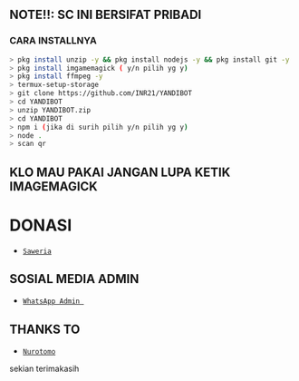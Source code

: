 
## NOTE!!: SC INI BERSIFAT PRIBADI

### CARA INSTALLNYA
```bash
> pkg install unzip -y && pkg install nodejs -y && pkg install git -y
> pkg install imgamemagick ( y/n pilih yg y)
> pkg install ffmpeg -y
> termux-setup-storage
> git clone https://github.com/INR21/YANDIBOT
> cd YANDIBOT
> unzip YANDIBOT.zip
> cd YANDIBOT
> npm i (jika di surih pilih y/n pilih yg y)
> node .
> scan qr

```
## KLO MAU PAKAI JANGAN LUPA KETIK IMAGEMAGICK

# DONASI
* [`Saweria`](https://saweria.co/INR21)


## SOSIAL MEDIA ADMIN

* [`WhatsApp Admin `](https://wa.me/628989031500)
## THANKS TO
* [`Nurotomo`](https://github.com/Nurutomo/wabot-aq)


sekian terimakasih
